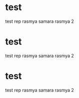 # test
test rep
rasmya samara 
rasmya 2
# test
test rep
rasmya samara 
rasmya 2
# test
test rep
rasmya samara 
rasmya 2
